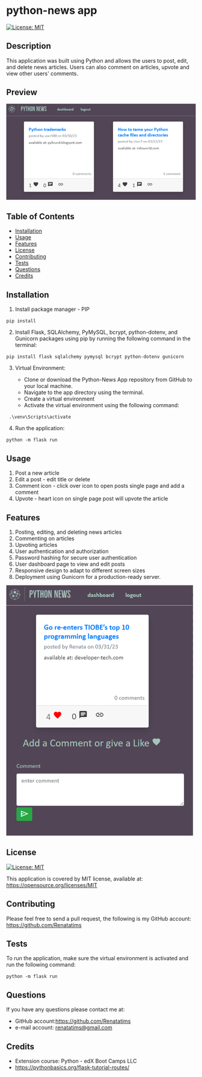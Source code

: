 # python-news app

[![License: MIT](https://img.shields.io/badge/License-MIT-blue.svg)](https://opensource.org/licenses/MIT)

## Description

This application was built using Python and allows the users to post, edit, and delete news articles. Users can also comment on articles, upvote and view other users' comments.

## Preview
 ![Preview](app/static/images/Capture1.PNG)

## Table of Contents

- [Installation](#installation)
- [Usage](#usage)
- [Features](#features)
- [License](#license)
- [Contributing](#contributing)
- [Tests](#tests)
- [Questions](#questions)
- [Credits](#credits)

## Installation

1. Install package manager - PIP

```
pip install
```

2. Install Flask, SQLAlchemy, PyMySQL, bcrypt, python-dotenv, and Gunicorn packages using pip by running the following command in the terminal:

```
pip install flask sqlalchemy pymysql bcrypt python-dotenv gunicorn
```
3. Virtual Environment:

    - Clone or download the Python-News App repository from GitHub to your local machine.
    - Navigate to the app directory using the terminal.
    - Create a virtual environment 
    - Activate the virtual environment using the following command:

```` 
 .\venv\Scripts\activate
````
4. Run the application:

````
python -m flask run
````

## Usage

1. Post a new article
2. Edit a post - edit title or delete
3. Comment icon - click over icon to open posts single page and add a comment
4. Upvote - heart icon on single page post will upvote the article


## Features

1. Posting, editing, and deleting news articles
2. Commenting on articles
3. Upvoting  articles
4. User authentication and authorization
5. Password hashing for secure user authentication
6. User dashboard page to view and edit posts
7. Responsive design to adapt to different screen sizes
8. Deployment using Gunicorn for a production-ready server.

![Preview](app/static/images/Capture2.PNG)

## License
[![License: MIT](https://img.shields.io/badge/License-MIT-blue.svg)](https://opensource.org/licenses/MIT)

This application is covered by MIT license, available at:
https://opensource.org/licenses/MIT

## Contributing
 Please feel free to send a pull request, the following is my GitHub account: https://github.com/Renatatims

## Tests
To run the application, make sure the virtual environment is activated and run the following command:

````
python -m flask run
````

## Questions

  If you have any questions please contact me at:
   - GitHub account:https://github.com/Renatatims
   - e-mail account: renatatims@gmail.com

## Credits
 - Extension course: Python - edX Boot Camps LLC
 - https://pythonbasics.org/flask-tutorial-routes/
